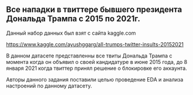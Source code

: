 ## Все нападки в твиттере бывшего президента Дональда Трампа с 2015 по 2021г.

Данный набор данных был взят с сайта kaggle.com

https://www.kaggle.com/ayushggarg/all-trumps-twitter-insults-20152021

В данном датасете представленны все твиты Дональда Трампа с момента когда он объявил о своей кандидатуре в июне 2015 года, 
до 8 января 2021 когда твиттер принял решение о блокировке его аккаунта.

Авторы данного задания поставили целью проведение EDA и анализа настроений по данному датасету.
